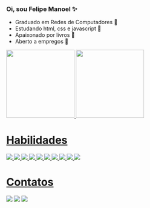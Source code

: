 ### Oi, sou Felipe Manoel ✨

- Graduado em Redes de Computadores 📡
- Estudando html, css e javascript 💯
- Apaixonado por livros 📗
- Aberto a empregos 🤩

<div>
  <a href="https://github.com/felipemcm3">
  <img height="180em" src="https://github-readme-stats.vercel.app/api?username=felipemcm3&show_icons=true&theme=highcontrast&include_all_commits=true&count_private=true"/>
  <img height="180em" src="https://github-readme-stats.vercel.app/api/top-langs/?username=felipemcm3&layout=compact&langs_count=7&theme=highcontrast"/>
</div>

# Habilidades  

<img src="https://img.icons8.com/color/50/000000/c-programming.png"/> 
<img src="https://img.icons8.com/color/48/000000/python--v2.png"/> 
<img src="https://img.icons8.com/color/48/000000/javascript--v1.png"/>
<img src="https://img.icons8.com/color/48/000000/html-5--v1.png"/>
<img src="https://img.icons8.com/color/48/000000/css3.png"/>
<img src="https://img.icons8.com/color/48/000000/mysql-logo.png"/>
<img src="https://img.icons8.com/nolan/64/active-directory.png"/>
<img src="https://img.icons8.com/color/48/000000/arduino.png"/>
<img src="https://img.icons8.com/color/48/000000/git.png"/>
<img src="https://img.icons8.com/color/48/000000/github--v1.png"/>
  
# Contatos
[<img src="https://img.icons8.com/color/48/000000/instagram-new--v1.png"/>](https://www.instagram.com/manoel2061/)
[<img src="https://img.icons8.com/color/48/000000/gmail--v1.png"/>](mailto:felipemcm3@gmail.com)
[<img src="https://img.icons8.com/color/48/000000/linkedin.png"/>](https://www.linkedin.com/in/felipemcm3/)
